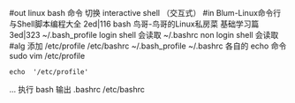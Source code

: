 #out
linux bash 命令 切换 interactive shell （交互式）
#in
Blum-Linux命令行与Shell脚本编程大全 2ed|116
bash
鸟哥-鸟哥的Linux私房菜 基础学习篇 3ed|323
~/.bash_profile login shell 会读取
~/.bashrc non login shell 会读取
#alg
添加 /etc/profile /etc/bashrc ~/.bash_profile ~/.bashrc 各自的 echo 命令
sudo vim /etc/profile
```
echo  '/etc/profile'
```
...
执行 bash
输出
.bashrc
/etc/bashrc
